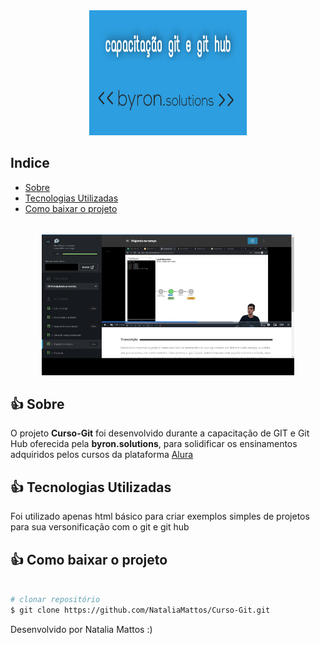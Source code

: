<div align="center">
<img height="200px"  width="50%" src="Nova pasta/WhatsApp Image 2021-08-11 at 21.25.36.jpeg">
</div>

## Indice
- [Sobre](#-Sobre)
- [Tecnologias Utilizadas](#-Tecnologias-Utilizadas)
- [Como baixar o projeto](#-Como-baixar-o-projeto)

<br>

<div align="center">
<img width="80%" height="50%" src="Nova pasta/2021-08-11 21-56-21.gif">
</div>

## 👍 Sobre
O projeto **Curso-Git** foi desenvolvido durante a capacitação de GIT e Git Hub oferecida pela **byron.solutions**, para solidificar os ensinamentos adquiridos pelos cursos da plataforma [Alura](https://cursos.alura.com.br)

## 👍 Tecnologias Utilizadas
Foi utilizado apenas html básico para criar exemplos simples de projetos para sua versonificação com o git e git hub

## 👍 Como baixar o projeto
```bash

# clonar repositório
$ git clone https://github.com/NataliaMattos/Curso-Git.git

```
Desenvolvido por Natalia Mattos :)
